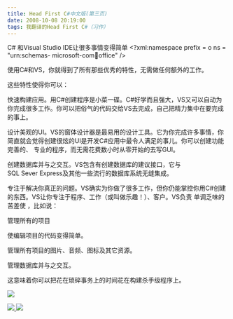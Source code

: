 ```yaml
---
title: Head First C#中文版(第三页)
date: 2008-10-08 20:19:00
tags: 我翻译的Head First C#（习作）
---
```

C#  和Visual Studio IDE让很多事情变得简单  <?xml:namespace prefix = o ns = "urn:schemas-
microsoft-com:office:office" />

使用C#和VS，你就得到了所有那些优秀的特性，无需做任何额外的工作。

这些特性使得你可以：

快速构建应用。用C#创建程序是小菜一碟。C#好学而且强大，VS又可以自动为你完成很多工作。你可以把俗气的代码交给VS去完成，自己把精力集中在要完成的事上。

设计美观的UI。VS的窗体设计器是最易用的设计工具。它为你完成许多事情，你简直就会觉得创建很炫的UI是开发C#应用中最令人满足的事儿。你可以创建功能完善的、
专业的程序，而无需花费数小时从零开始的去写GUI。

创建数据库并与之交互。VS包含有创建数据库的建议接口，它与SQL Sever Express及其他一些流行的数据库系统无缝集成。

专注于解决你真正的问题。VS确实为你做了很多工作，但你仍能掌控你用C#创建的东西。VS让你专注于程序、工作（或叫做乐趣！）、客户。VS负责
单调乏味的苦差使  ，比如说：

管理所有的项目

使编辑项目的代码变得简单。

管理所有项目的图片、音频、图标及其它资源。

管理数据库并与之交互。

这意味着你可以把花在琐碎事务上的时间花在构建杀手级程序上。

![](https://p-blog.csdn.net/images/p_blog_csdn_net/cuipengfei1/EntryImages/20081008/%E6%88%AA%E5%9B%BE00633590939300208750.jpg)



[ ![](https://profile.csdnimg.cn/5/2/5/3_cuipengfei1)
![](https://g.csdnimg.cn/static/user-reg-year/1x/11.png)
](https://blog.csdn.net/cuipengfei1)





